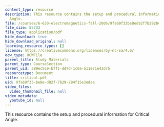 ```yaml
---
content_type: resource
description: This resource contains the setup and procedural information for Critical
  Angle.
file: /courses/6-630-electromagnetics-fall-2006/9fa60f33be8ed82f7b29284f15e3edaa_critical.pdf
file_size: 55733
file_type: application/pdf
hide_download: true
hide_download_original: null
learning_resource_types: []
license: https://creativecommons.org/licenses/by-nc-sa/4.0/
ocw_type: OCWFile
parent_title: Study Materials
parent_type: CourseSection
parent_uid: 389ec559-bff1-dd7d-1c0a-b11e71e43d7b
resourcetype: Document
title: critical.pdf
uid: 9fa60f33-be8e-d82f-7b29-284f15e3edaa
video_files:
  video_thumbnail_file: null
video_metadata:
  youtube_id: null
---
```

This resource contains the setup and procedural information for Critical Angle.